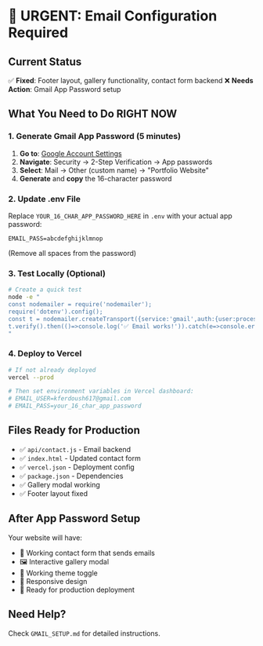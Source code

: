 # 🚨 URGENT: Email Configuration Required

## Current Status
✅ **Fixed**: Footer layout, gallery functionality, contact form backend
❌ **Needs Action**: Gmail App Password setup

## What You Need to Do RIGHT NOW

### 1. Generate Gmail App Password (5 minutes)
1. **Go to**: [Google Account Settings](https://myaccount.google.com/)
2. **Navigate**: Security → 2-Step Verification → App passwords
3. **Select**: Mail → Other (custom name) → "Portfolio Website"
4. **Generate** and **copy** the 16-character password

### 2. Update .env File
Replace `YOUR_16_CHAR_APP_PASSWORD_HERE` in `.env` with your actual app password:
```
EMAIL_PASS=abcdefghijklmnop
```
(Remove all spaces from the password)

### 3. Test Locally (Optional)
```bash
# Create a quick test
node -e "
const nodemailer = require('nodemailer');
require('dotenv').config();
const t = nodemailer.createTransport({service:'gmail',auth:{user:process.env.EMAIL_USER,pass:process.env.EMAIL_PASS}});
t.verify().then(()=>console.log('✅ Email works!')).catch(e=>console.error('❌',e.message));
"
```

### 4. Deploy to Vercel
```bash
# If not already deployed
vercel --prod

# Then set environment variables in Vercel dashboard:
# EMAIL_USER=kferdoush617@gmail.com
# EMAIL_PASS=your_16_char_app_password
```

## Files Ready for Production
- ✅ `api/contact.js` - Email backend
- ✅ `index.html` - Updated contact form
- ✅ `vercel.json` - Deployment config
- ✅ `package.json` - Dependencies
- ✅ Gallery modal working
- ✅ Footer layout fixed

## After App Password Setup
Your website will have:
- 📧 Working contact form that sends emails
- 🖼️ Interactive gallery modal
- 🎨 Working theme toggle
- 📱 Responsive design
- 🚀 Ready for production deployment

## Need Help?
Check `GMAIL_SETUP.md` for detailed instructions.
